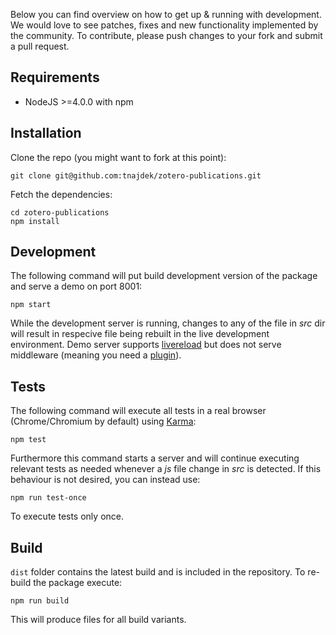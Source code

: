Below you can find overview on how to get up & running with development. We would love to see patches, fixes and new functionality implemented by the community. To contribute, please push changes to your fork and submit a pull request.

Requirements
------------

* NodeJS >=4.0.0 with npm

Installation
------------

Clone the repo (you might want to fork at this point):

	git clone git@github.com:tnajdek/zotero-publications.git

Fetch the dependencies:

	cd zotero-publications
    npm install

Development
-----------

The following command will put build development version of the package and serve a demo on port 8001:

    npm start

While the development server is running, changes to any of the file in *src* dir will result in respecive file being rebuilt in the live development environment. Demo server supports [livereload](http://livereload.com/) but does not serve middleware (meaning you need a [plugin](https://chrome.google.com/webstore/detail/livereload/jnihajbhpnppcggbcgedagnkighmdlei)).

Tests
--------------

The following command will execute all tests in a real browser (Chrome/Chromium by default) using [Karma](http://karma-runner.github.io):

    npm test

Furthermore this command starts a server and will continue executing relevant tests as needed whenever a *js* file change in *src* is detected. If this behaviour is not desired, you can instead use:

    npm run test-once

To execute tests only once.

Build
-----

`dist` folder contains the latest build and is included in the repository. To re-build the package execute:

    npm run build

This will produce files for all build variants.

